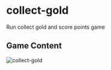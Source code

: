 
# collect-gold
Run collect gold and score points game


## Game Content

![collect-gold](https://user-images.githubusercontent.com/62395974/111920097-414d8f80-8a9e-11eb-9d69-d989d6a02761.png)
